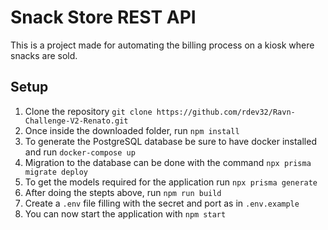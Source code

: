 # Snack Store REST API #
This is a project made for automating the billing process on a kiosk where snacks are sold.
## Setup
1. Clone the repository `git clone https://github.com/rdev32/Ravn-Challenge-V2-Renato.git`
2. Once inside the downloaded folder, run `npm install`
3. To generate the PostgreSQL database be sure to have docker installed and run `docker-compose up`
4. Migration to the database can be done with the command `npx prisma migrate deploy`
5. To get the models required for the application run `npx prisma generate`
6. After doing the stepts above, run `npm run build`
7. Create a `.env` file filling with the secret and port as in `.env.example`
8. You can now start the application with `npm start`